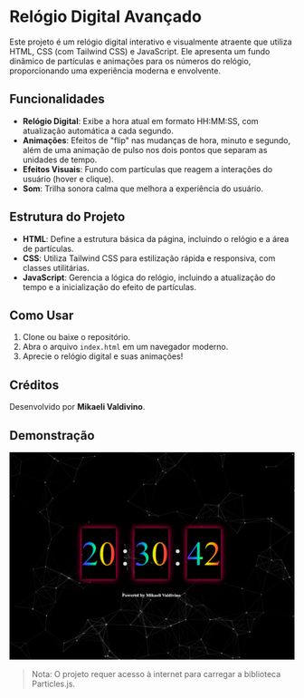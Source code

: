 # Relógio Digital Avançado

Este projeto é um relógio digital interativo e visualmente atraente que utiliza HTML, CSS (com Tailwind CSS) e JavaScript. Ele apresenta um fundo dinâmico de partículas e animações para os números do relógio, proporcionando uma experiência moderna e envolvente.

## Funcionalidades

- **Relógio Digital**: Exibe a hora atual em formato HH:MM:SS, com atualização automática a cada segundo.
- **Animações**: Efeitos de "flip" nas mudanças de hora, minuto e segundo, além de uma animação de pulso nos dois pontos que separam as unidades de tempo.
- **Efeitos Visuais**: Fundo com partículas que reagem a interações do usuário (hover e clique).
- **Som**: Trilha sonora calma que melhora a experiência do usuário.

## Estrutura do Projeto

- **HTML**: Define a estrutura básica da página, incluindo o relógio e a área de partículas.
- **CSS**: Utiliza Tailwind CSS para estilização rápida e responsiva, com classes utilitárias.
- **JavaScript**: Gerencia a lógica do relógio, incluindo a atualização do tempo e a inicialização do efeito de partículas.

## Como Usar

1. Clone ou baixe o repositório.
2. Abra o arquivo `index.html` em um navegador moderno.
3. Aprecie o relógio digital e suas animações!

## Créditos

Desenvolvido por **Mikaeli Valdivino**.

## Demonstração

![Relógio Digital Avançado](relogiodigital.png)

> Nota: O projeto requer acesso à internet para carregar a biblioteca Particles.js.

